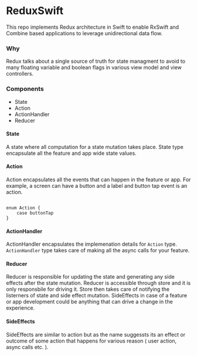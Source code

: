 # ReduxSwift

This repo implements Redux architecture in Swift to enable RxSwift and Combine based applications to leverage unidirectional data flow.

### Why
Redux talks about a single source of truth for state managment to avoid to many floating variable and boolean flags in various view model and view controllers. 

### Components
* State
* Action
* ActionHandler
* Reducer

#### State
A state where all computation for a state mutation takes place. State type encapsulate all the feature and app wide state values.

#### Action
Action encapsulates all the events that can happen in the feature or app. For example, a screen can have a button and a label and button tap event is an action.

```

enum Action {
    case buttonTap
}

```

#### ActionHandler
ActionHandler encapsulates the implemenation details for `Action` type. `ActionHandler` type takes care of making all the async calls for your feature.


#### Reducer
Reducer is responsible for updating the state and generating any side effects after the state mutation. Reducer is accessible through store and it is only responsbile for driving it. Store then takes care of notifying the listerners of state and side effect mutation. SideEffects in case of a feature or app development could be anything that can drive a change in the experience.


#### SideEffects
SideEffects are similar to action but as the name suggessts its an effect or outcome of some action that happens for various reason ( user action, async calls etc. ).

